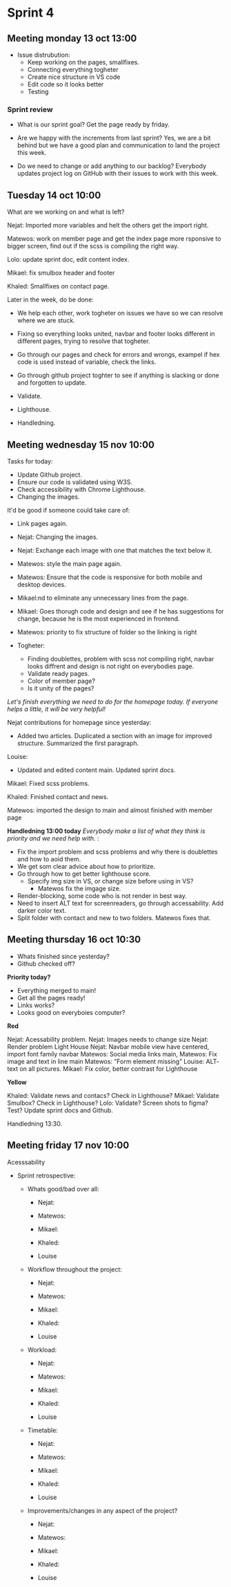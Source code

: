 # Sprint 4

## Meeting monday 13 oct 13:00

- Issue distrubution:
  - Keep working on the pages, smallfixes.
  - Connecting everything togheter
  - Create nice structure in VS code
  - Edit code so it looks better
  - Testing

### Sprint review

- What is our sprint goal? Get the page ready by friday.

- Are we happy with the increments from last sprint? Yes, we are a bit behind but we have a good plan and communication to land the project this week.

- Do we need to change or add anything to our backlog? Everybody updates project log on GitHub with their issues to work with this week.

## Tuesday 14 oct 10:00

What are we working on and what is left?

Nejat: Imported more variables and helt the others get the import right.

Matewos: work on member page and get the index page more rsponsive to bigger screen, find out if the scss is compiling the right way.

Lolo: update sprint doc, edit content index.

Mikael: fix smulbox header and footer

Khaled: Smallfixes on contact page.

Later in the week, do be done:

- We help each other, work togheter on issues we have so we can resolve where we are stuck.

- Fixing so everything looks united, navbar and footer looks different in different pages, trying to resolve that togheter.

- Go through our pages and check for errors and wrongs, exampel if hex code is used instead of variable, check the links.

- Go through github project toghter to see if anything is slacking or done and forgotten to update.

- Validate.

- Lighthouse.

- Handledning.

## Meeting wednesday 15 nov 10:00

Tasks for today:

- Update Github project.
- Ensure our code is validated using W3S.
- Check accessibility with Chrome Lighthouse.
- Changing the images.

It'd be good if someone could take care of:

- Link pages again.
- Nejat: Changing the images.
- Nejat: Exchange each image with one that matches the text below it. 
- Matewos: style the main page again.
- Matewos: Ensure that the code is responsive for both mobile and desktop devices. 
- Mikael:nd to eliminate any unnecessary lines from the page.
- Mikael: Goes thorugh code and design and see if he has suggestions for change, because he is the most experienced in frontend.
- Matewos: priority to fix structure of folder so the linking is right


- Togheter: 

  - Finding doublettes, problem with scss not compiling right, navbar looks diffrent and design is not right on everybodies page.
  - Validate ready pages.
  - Color of member page?
  - Is it unity of the pages?

*Let's finish everything we need to do for the homepage today. If everyone helps a little, it will be very helpful!*

Nejat contributions for homepage since yesterday:

- Added two articles. Duplicated a section with an image for improved structure. Summarized the first paragraph.

Louise:

- Updated and edited content main. Updated sprint docs.

Mikael: Fixed scss problems.

Khaled: Finished contact and news.

Matewos: imported the design to main and almost finished with member page

**Handledning 13:00 today** *Everybody make a list of what they think is priority and we need help with.* :

- Fix the import problem and scss problems and why there is doublettes and how to aoid them. 
- We get som clear advice about how to prioritize.
- Go through how to get better lighthouse score. 
  - Specify img size in VS, or change size before using in VS? 
    - Matewos fix the imgage size.
- Render-blocking, some code who is not render in best way.
- Need to insert ALT text for screenreaders, go through accessability. Add darker color text.
- Split folder with contact and new to two folders.
  Matewos fixes that.

## Meeting thursday 16 oct 10:30

- Whats finished since yesterday?
- Github checked off?

**Priority today?**

  - Everything merged to main!
  - Get all the pages ready!
  - Links works?
  - Looks good on everyboies computer?

**Red** 

Nejat: Acessability problem. 
Nejat: Images needs to change size
Nejat: Render problem Light House 
Nejat: Navbar mobile view have centered, import font family navbar
Matewos: Social media links main, 
Matewos: Fix image and text in line main
Matewos: ”Form element missing”
Louise: ALT- text on all pictures.
Mikael: Fix color, better contrast for Lighthouse

**Yellow**
 
Khaled: Validate news and contacs? Check in Lighthouse?
Mikael: Validate Smulbox? Check in Lighthouse?
Lolo: Validate? Screen shots to figma? Test? Update sprint docs and Github.

Handledning 13:30.

## Meeting friday 17 nov 10:00

Acesssability

- Sprint retrospective:

  - Whats good/bad over all:

    - Nejat:

    - Matewos:

    - Mikael:

    - Khaled:

    - Louise

  - Workflow throughout the project:

    - Nejat:

    - Matewos:

    - Mikael:

    - Khaled:

    - Louise

  - Workload:

    - Nejat:

    - Matewos:

    - Mikael:

    - Khaled:

    - Louise

  - Timetable:

    - Nejat:

    - Matewos:

    - Mikael:

    - Khaled:

    - Louise

  - Improvements/changes in any aspect of the project?

    - Nejat:

    - Matewos:

    - Mikael:

    - Khaled:

    - Louise